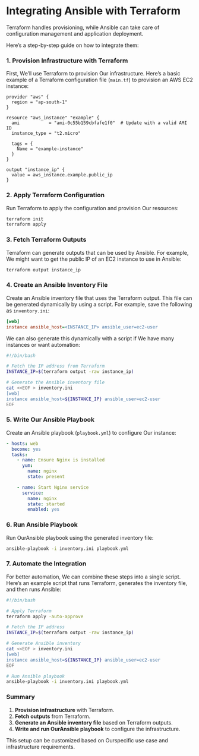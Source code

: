 # Integrating Ansible with Terraform

Terraform handles provisioning, while Ansible can take care of configuration management and application deployment. 

Here’s a step-by-step guide on how to integrate them:

### 1. **Provision Infrastructure with Terraform**

First, We’ll use Terraform to provision Our infrastructure. Here’s a basic example of a Terraform configuration file (`main.tf`) to provision an AWS EC2 instance:

```hcl
provider "aws" {
  region = "ap-south-1"
}

resource "aws_instance" "example" {
  ami           = "ami-0c55b159cbfafe1f0"  # Update with a valid AMI ID
  instance_type = "t2.micro"

  tags = {
    Name = "example-instance"
  }
}

output "instance_ip" {
  value = aws_instance.example.public_ip
}
```

### 2. **Apply Terraform Configuration**

Run Terraform to apply the configuration and provision Our resources:

```bash
terraform init
terraform apply
```

### 3. **Fetch Terraform Outputs**

Terraform can generate outputs that can be used by Ansible. For example, We might want to get the public IP of an EC2 instance to use in Ansible:

```bash
terraform output instance_ip
```

### 4. **Create an Ansible Inventory File**

Create an Ansible inventory file that uses the Terraform output. This file can be generated dynamically by using a script. For example, save the following as `inventory.ini`:

```ini
[web]
instance ansible_host=<INSTANCE_IP> ansible_user=ec2-user
```

We can also generate this dynamically with a script if We have many instances or want automation:

```bash
#!/bin/bash

# Fetch the IP address from Terraform
INSTANCE_IP=$(terraform output -raw instance_ip)

# Generate the Ansible inventory file
cat <<EOF > inventory.ini
[web]
instance ansible_host=${INSTANCE_IP} ansible_user=ec2-user
EOF
```

### 5. **Write Our Ansible Playbook**

Create an Ansible playbook (`playbook.yml`) to configure Our instance:

```yaml
- hosts: web
  become: yes
  tasks:
    - name: Ensure Nginx is installed
      yum:
        name: nginx
        state: present

    - name: Start Nginx service
      service:
        name: nginx
        state: started
        enabled: yes
```

### 6. **Run Ansible Playbook**

Run OurAnsible playbook using the generated inventory file:

```bash
ansible-playbook -i inventory.ini playbook.yml
```

### 7. **Automate the Integration**

For better automation, We can combine these steps into a single script. Here’s an example script that runs Terraform, generates the inventory file, and then runs Ansible:

```bash
#!/bin/bash

# Apply Terraform
terraform apply -auto-approve

# Fetch the IP address
INSTANCE_IP=$(terraform output -raw instance_ip)

# Generate Ansible inventory
cat <<EOF > inventory.ini
[web]
instance ansible_host=${INSTANCE_IP} ansible_user=ec2-user
EOF

# Run Ansible playbook
ansible-playbook -i inventory.ini playbook.yml
```

### Summary

1. **Provision infrastructure** with Terraform.
2. **Fetch outputs** from Terraform.
3. **Generate an Ansible inventory file** based on Terraform outputs.
4. **Write and run OurAnsible playbook** to configure the infrastructure.

This setup can be customized based on Ourspecific use case and infrastructure requirements.
